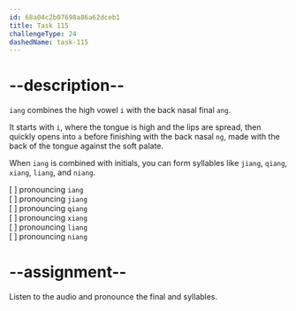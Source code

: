 ```yaml
---
id: 68a04c2b07698a86a62dceb1
title: Task 115
challengeType: 24
dashedName: task-115
---
```


<!--SPEAKING-->

<!-- (Audio) A: iang, jiang, qiang, xiang, liang, niang -->

# --description--

`iang` combines the high vowel `i` with the back nasal final `ang`.  

It starts with `i`, where the tongue is high and the lips are spread, then quickly opens into `a` before finishing with the back nasal `ng`, made with the back of the tongue against the soft palate.  

When `iang` is combined with initials, you can form syllables like `jiang`, `qiang`, `xiang`, `liang`, and `niang`.

[ ] pronouncing `iang`  
[ ] pronouncing `jiang`  
[ ] pronouncing `qiang`  
[ ] pronouncing `xiang`  
[ ] pronouncing `liang`  
[ ] pronouncing `niang`

# --assignment--

Listen to the audio and pronounce the final and syllables.
